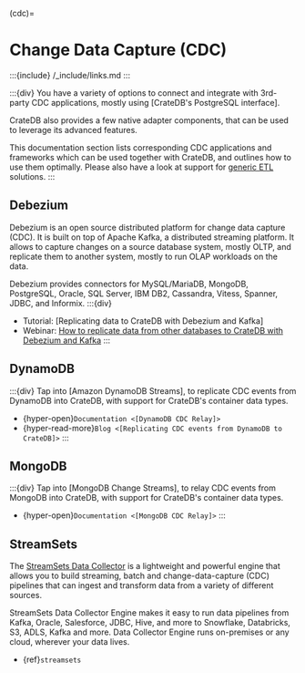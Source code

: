 (cdc)=
# Change Data Capture (CDC)

:::{include} /_include/links.md
:::

:::{div}
You have a variety of options to connect and integrate with 3rd-party
CDC applications, mostly using [CrateDB's PostgreSQL interface].

CrateDB also provides a few native adapter components, that can be used
to leverage its advanced features. 

This documentation section lists corresponding CDC applications and
frameworks which can be used together with CrateDB, and outlines how
to use them optimally.
Please also have a look at support for [generic ETL](#etl) solutions.
:::

## Debezium
Debezium is an open source distributed platform for change data capture (CDC).
It is built on top of Apache Kafka, a distributed streaming platform. It allows
to capture changes on a source database system, mostly OLTP, and replicate them
to another system, mostly to run OLAP workloads on the data.

Debezium provides connectors for MySQL/MariaDB, MongoDB, PostgreSQL, Oracle,
SQL Server, IBM DB2, Cassandra, Vitess, Spanner, JDBC, and Informix.
:::{div}
- Tutorial: [Replicating data to CrateDB with Debezium and Kafka]
- Webinar: [How to replicate data from other databases to CrateDB with Debezium and Kafka]
:::

## DynamoDB
:::{div}
Tap into [Amazon DynamoDB Streams], to replicate CDC events from DynamoDB into CrateDB,
with support for CrateDB's container data types.
- {hyper-open}`Documentation <[DynamoDB CDC Relay]>`
- {hyper-read-more}`Blog <[Replicating CDC events from DynamoDB to CrateDB]>`
:::

## MongoDB
:::{div}
Tap into [MongoDB Change Streams], to relay CDC events from MongoDB into CrateDB,
with support for CrateDB's container data types.
- {hyper-open}`Documentation <[MongoDB CDC Relay]>`
:::

## StreamSets

The [StreamSets Data Collector] is a lightweight and powerful engine that
allows you to build streaming, batch and change-data-capture (CDC) pipelines
that can ingest and transform data from a variety of different sources.

StreamSets Data Collector Engine makes it easy to run data pipelines from Kafka,
Oracle, Salesforce, JDBC, Hive, and more to Snowflake, Databricks, S3, ADLS, Kafka
and more. Data Collector Engine runs on-premises or any cloud, wherever your data
lives.

- {ref}`streamsets`



[How to replicate data from other databases to CrateDB with Debezium and Kafka]: https://cratedb.com/resources/webinars/lp-wb-debezium-kafka
[StreamSets Data Collector]: https://www.softwareag.com/en_corporate/platform/integration-apis/data-collector-engine.html
